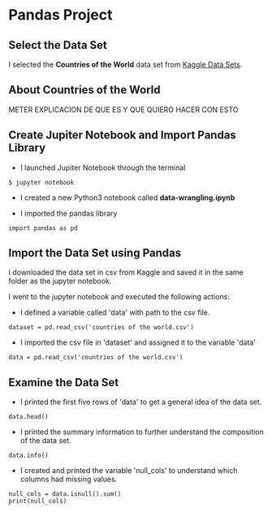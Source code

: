 # Pandas Project

## Select the Data Set

I selected the **Countries of the World** data set from [Kaggle Data Sets](https://www.kaggle.com/fernandol/countries-of-the-world).


## About Countries of the World

METER EXPLICACION DE QUE ES Y QUE QUIERO HACER CON ESTO


## Create Jupiter Notebook and Import Pandas Library

- I launched Jupiter Notebook through the terminal 
```
$ jupyter notebook
```

- I created a new Python3 notebook called 
**data-wrangling.ipynb**

- I imported the pandas library
```
import pandas as pd
```


## Import the Data Set using Pandas
I downloaded the data set in csv from Kaggle and saved it in the same folder as the jupyter notebook. 

I went to the jupyter notebook and executed the following actions:

- I defined a variable called 'data' with path to the csv file.
```
dataset = pd.read_csv('countries of the world.csv')
```

- I imported the csv file in 'dataset' and assigned it to the variable 'data'
```
data = pd.read_csv('countries of the world.csv')
```


## Examine the Data Set

- I printed the first five rows of 'data' to get a general idea of the data set.
```
data.head()
```

- I printed the summary information to further understand the composition of the data set.
```
data.info()
```

- I created and printed the variable 'null_cols' to understand which columns had missing values.
```
null_cols = data.isnull().sum()
print(null_cols)
```


## 